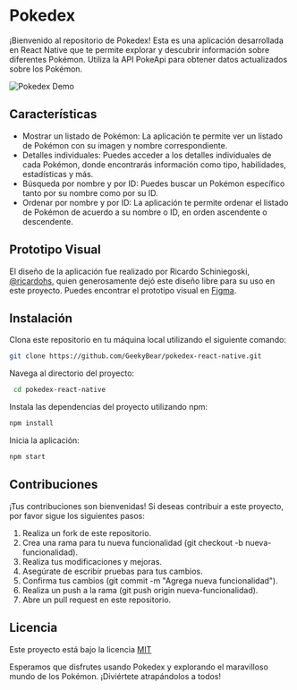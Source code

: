 
# Pokedex

¡Bienvenido al repositorio de Pokedex! Esta es una aplicación desarrollada en React Native que te permite explorar y descubrir información sobre diferentes Pokémon. Utiliza la API PokeApi para obtener datos actualizados sobre los Pokémon.

![Pokedex Demo](https://s11.gifyu.com/images/SW8Be.gif)


## Características

* Mostrar un listado de Pokémon: La aplicación te permite ver un listado de Pokémon con su imagen y nombre correspondiente.
* Detalles individuales: Puedes acceder a los detalles individuales de cada Pokémon, donde encontrarás información como tipo, habilidades, estadísticas y más.
* Búsqueda por nombre y por ID: Puedes buscar un Pokémon específico tanto por su nombre como por su ID.
* Ordenar por nombre y por ID: La aplicación te permite ordenar el listado de Pokémon de acuerdo a su nombre o ID, en orden ascendente o descendente.


## Prototipo Visual
El diseño de la aplicación fue realizado por Ricardo Schiniegoski, [@ricardohs](https://www.figma.com/@ricardohs), quien generosamente dejó este diseño libre para su uso en este proyecto. Puedes encontrar el prototipo visual en [Figma](https://www.figma.com/community/file/979132880663340794/Pok%C3%A9dex).

## Instalación

Clona este repositorio en tu máquina local utilizando el siguiente comando:

```bash
git clone https://github.com/GeekyBear/pokedex-react-native.git
```

Navega al directorio del proyecto:
```bash  
 cd pokedex-react-native
```
    
Instala las dependencias del proyecto utilizando npm:   
```bash
npm install
```

Inicia la aplicación:
```bash
npm start
```


## Contribuciones

¡Tus contribuciones son bienvenidas! Si deseas contribuir a este proyecto, por favor sigue los siguientes pasos:

1. Realiza un fork de este repositorio.
2. Crea una rama para tu nueva funcionalidad (git checkout -b nueva-funcionalidad).
3. Realiza tus modificaciones y mejoras.
4. Asegúrate de escribir pruebas para tus cambios.
5. Confirma tus cambios (git commit -m "Agrega nueva funcionalidad").
6. Realiza un push a la rama (git push origin nueva-funcionalidad).
7. Abre un pull request en este repositorio.


## Licencia
Este proyecto está bajo la licencia 
[MIT](https://choosealicense.com/licenses/mit/)

Esperamos que disfrutes usando Pokedex y explorando el maravilloso mundo de los Pokémon. ¡Diviértete atrapándolos a todos!
